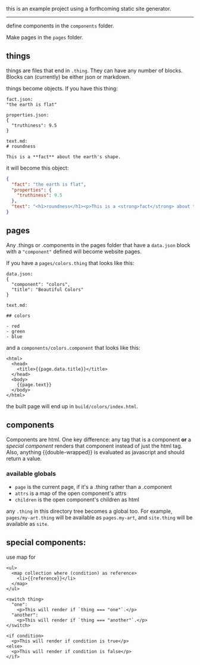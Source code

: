 this is an example project using a forthcoming static site generator.

* * * 

define components in the `components` folder.

Make pages in the `pages` folder.

## things

things are files that end in `.thing`. They can have any number of blocks. Blocks can (currently) be either json or markdown.

things become objects. If you have this thing:

```
fact.json:
"the earth is flat"

properties.json:
{
  "truthiness": 9.5
}

text.md:
# roundness

This is a **fact** about the earth's shape.
```

it will become this object:

```json
{
  "fact": "the earth is flat",
  "properties": {
    "truthiness": 9.5
  },
  "text": "<h1>roundness</h1><p>This is a <strong>fact</strong> about the earth's shape.</p>"
}
```

## pages

Any .things or .components in the pages folder that have a `data.json` block with a `"component"` defined will become website pages. 

If you have a `pages/colors.thing` that looks like this:

```
data.json:
{
  "component": "colors",
  "title": "Beautiful Colors"
}

text.md:

## colors

- red
- green
- blue
```

and a `components/colors.component` that looks like this:

```
<html>
  <head>
    <title>{{page.data.title}}</title>
  </head>
  <body>
    {{page.text}}
  </body>
</html>
```

the built page will end up in `build/colors/index.html`.

## components

Components are html. One key difference: any tag that is a component **or** a *special component* renders that component instead of just the html tag. Also, anything {{double-wrapped}} is evaluated as javascript and should return a value.

### available globals

- `page` is the current page, if it's a .thing rather than a .component
- `attrs` is a map of the open component's attrs
- `children` is the open component's children as html

any `.thing` in this directory tree becomes a global too. For example, `pages/my-art.thing` will be available as `pages.my-art`, and `site.thing` will be available as `site`.

## special components:

use map for 
```
<ul>
  <map collection where (condition) as reference>
    <li>{{reference}}</li>
  </map>
</ul>
```

```
<switch thing>
  "one":
    <p>This will render if `thing === "one"`.</p>
  "another":
    <p>This will render if `thing === "another"`.</p>
</switch>
```

```
<if condition>
  <p>This will render if condition is true</p>
<else>
  <p>This will render if condition is false</p>
</if>
```
